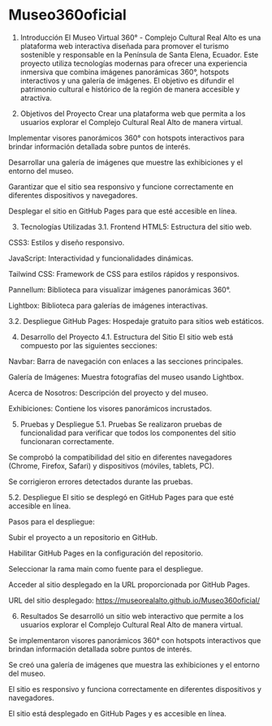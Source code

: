 # Museo360oficial

1. Introducción
El Museo Virtual 360° - Complejo Cultural Real Alto es una plataforma web interactiva diseñada para promover el turismo sostenible y responsable en la Península de Santa Elena, Ecuador. Este proyecto utiliza tecnologías modernas para ofrecer una experiencia inmersiva que combina imágenes panorámicas 360°, hotspots interactivos y una galería de imágenes. El objetivo es difundir el patrimonio cultural e histórico de la región de manera accesible y atractiva.

2. Objetivos del Proyecto
Crear una plataforma web que permita a los usuarios explorar el Complejo Cultural Real Alto de manera virtual.

Implementar visores panorámicos 360° con hotspots interactivos para brindar información detallada sobre puntos de interés.

Desarrollar una galería de imágenes que muestre las exhibiciones y el entorno del museo.

Garantizar que el sitio sea responsivo y funcione correctamente en diferentes dispositivos y navegadores.

Desplegar el sitio en GitHub Pages para que esté accesible en línea.

3. Tecnologías Utilizadas
3.1. Frontend
HTML5: Estructura del sitio web.

CSS3: Estilos y diseño responsivo.

JavaScript: Interactividad y funcionalidades dinámicas.

Tailwind CSS: Framework de CSS para estilos rápidos y responsivos.

Pannellum: Biblioteca para visualizar imágenes panorámicas 360°.

Lightbox: Biblioteca para galerías de imágenes interactivas.

3.2. Despliegue
GitHub Pages: Hospedaje gratuito para sitios web estáticos.

4. Desarrollo del Proyecto
4.1. Estructura del Sitio
El sitio web está compuesto por las siguientes secciones:

Navbar: Barra de navegación con enlaces a las secciones principales.

Galería de Imágenes: Muestra fotografías del museo usando Lightbox.

Acerca de Nosotros: Descripción del proyecto y del museo.

Exhibiciones: Contiene los visores panorámicos incrustados.

5. Pruebas y Despliegue
5.1. Pruebas
Se realizaron pruebas de funcionalidad para verificar que todos los componentes del sitio funcionaran correctamente.

Se comprobó la compatibilidad del sitio en diferentes navegadores (Chrome, Firefox, Safari) y dispositivos (móviles, tablets, PC).

Se corrigieron errores detectados durante las pruebas.

5.2. Despliegue
El sitio se desplegó en GitHub Pages para que esté accesible en línea.

Pasos para el despliegue:

Subir el proyecto a un repositorio en GitHub.

Habilitar GitHub Pages en la configuración del repositorio.

Seleccionar la rama main como fuente para el despliegue.

Acceder al sitio desplegado en la URL proporcionada por GitHub Pages.

URL del sitio desplegado:
https://museorealalto.github.io/Museo360oficial/

6. Resultados
Se desarrolló un sitio web interactivo que permite a los usuarios explorar el Complejo Cultural Real Alto de manera virtual.

Se implementaron visores panorámicos 360° con hotspots interactivos que brindan información detallada sobre puntos de interés.

Se creó una galería de imágenes que muestra las exhibiciones y el entorno del museo.

El sitio es responsivo y funciona correctamente en diferentes dispositivos y navegadores.

El sitio está desplegado en GitHub Pages y es accesible en línea.